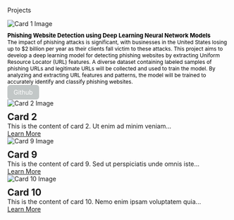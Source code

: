 Projects 
<html>
<head>
  <link href="https://fonts.googleapis.com/css2?family=Open+Sans:wght@300&display=swap" rel="stylesheet">
  <style>
    .button{
        display: inline-block;
        padding: 6px 12px;
        text-align: left;
        text-decoration: none;
        color: #ffffff;
        background-color: #c2c7c7;
        border-radius: 6px;
        outline: none;
        transition: 0.3s;
        border: 2px solid transparent;
      }
      .button:hover,
      .button:focus {
        background-color: #c2c7c7;
        border-color: #7aa8b7;
      }
    .card-container {
      display: flex;
      flex-wrap: wrap;
      justify-content: space-between;
    }

    .card {
      border: 1px solid #ccc;
      padding: 20px;
      width: calc(100% - 20px);
      box-sizing: border-box;
      margin-bottom: 20px;
      display: flex;
      flex-direction: column;
      font-family: 'Open Sans', sans-serif; /* Apply the font here */
    }

    .card img {
      max-width: 100%;
      height: auto;
      margin-bottom: 10px;
    }

    .card h2 {
      margin: 0;
      font-family: 'Open Sans', sans-serif;
    }

    .card p {
      flex-grow: 1;
      margin: 0;
      font-family: 'Open Sans', sans-serif;
    }
  </style>
</head>
<body>
  <div class="card-container">
    <div class="card">
      <img src="https://cdn.activestate.com/wp-content/uploads/2021/02/phishing-detection-with-Python.jpg" alt="Card 1 Image">
      <h2 style="font-size: 13px; color:black; font-weight: bold;">Phishing Website Detection using Deep Learning Neural Network Models</h2>
      <p style="font-size: 12px; color: black;">The impact of phishing attacks is significant, with businesses in the United States losing up to $2 billion per year as their clients fall victim to these attacks. This project aims to develop a deep learning model for detecting phishing websites by extracting Uniform Resource Locator (URL) features. A diverse dataset containing labeled samples of phishing URLs and legitimate URLs will be collected and used to train the model. By analyzing and extracting URL features and patterns, the model will be trained to accurately identify and classify phishing websites.</p>
    <a class="button" href="https://www.w3docs.com/learn-html/html-button-tag.html"><span>Github</span></a>
    </div>
    <div class="card">
      <img src="image9.jpg" alt="Card 2 Image">
      <h2>Card 2</h2>
      <p>This is the content of card 2. Ut enim ad minim veniam...</p>
      <a href="https://example.com/card2">Learn More</a>
    </div>
         <div class="card">
      <img src="image9.jpg" alt="Card 9 Image">
      <h2>Card 9</h2>
      <p>This is the content of card 9. Sed ut perspiciatis unde omnis iste...</p>
      <a href="https://example.com/card9">Learn More</a>
    </div>
    <div class="card">
      <img src="image10.jpg" alt="Card 10 Image">
      <h2>Card 10</h2>
      <p>This is the content of card 10. Nemo enim ipsam voluptatem quia...</p>
      <a href="https://example.com/card10">Learn More</a>
    </div>
  </div>
</body>
</html>
